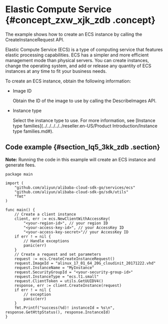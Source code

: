# Elastic Compute Service {#concept_zxw_xjk_zdb .concept}

The example shows how to create an ECS instance by calling the CreateInstanceRequest API.

Elastic Compute Service \(ECS\) is a type of computing service that features elastic processing capabilities. ECS has a simpler and more efficient management mode than physical servers. You can create instances, change the operating system, and add or release any quantity of ECS instances at any time to fit your business needs.

To create an ECS instance, obtain the following information:

-   Image ID

    Obtain the ID of the image to use by calling the DescribeImages API.

-   Instance type

    Select the instance type to use. For more information, see [Instance type families](../../../../../reseller.en-US/Product Introduction/Instance type families.md#).


## Code example {#section_lq5_3kk_zdb .section}

**Note:** Running the code in this example will create an ECS instance and generate fees.

```
package main

import (
    "github.com/aliyun/alibaba-cloud-sdk-go/services/ecs"
    "github.com/aliyun/alibaba-cloud-sdk-go/sdk/utils"
    "fmt"
)

func main() { 
    // Create a client instance
    client, err := ecs.NewClientWithAccessKey(
        "<your-region-id>", // your region ID
        "<your-access-key-id>", // your AccessKey ID
        "<your-access-key-secret>"// your AccessKey ID
    if err ! = nil {
        // Handle exceptions
        panic(err)
    }
    // Create a request and set parameters
    request := ecs.CreateCreateInstanceRequest()
    request.ImageId = "alinux_17_01_64_20G_cloudinit_20171222.vhd"
    request.InstanceName = "MyInstance"
    request.SecurityGroupId = "<your-security-group-id>"
    request.InstanceType = "ecs.t1.small"
    request.ClientToken = utils.GetUUIDV4() 
    response, err := client.CreateInstance(request)
    if err ! = nil {
        // exception
        panic(err)
    }
    fmt.Printf("success(%d)! instanceId = %s\n", response.GetHttpStatus(), response.InstanceId)
}
```

